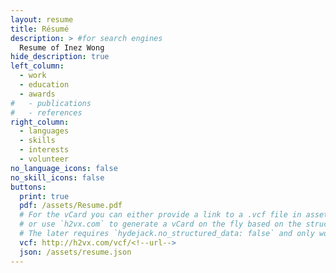 ```yaml
---
layout: resume
title: Résumé
description: > #for search engines
  Resume of Inez Wong
hide_description: true
left_column:
  - work
  - education
  - awards
#   - publications
#   - references
right_column:
  - languages
  - skills
  - interests
  - volunteer
no_language_icons: false
no_skill_icons: false
buttons:
  print: true
  pdf: /assets/Resume.pdf
  # For the vCard you can either provide a link to a .vcf file in assets (see `pdf` above),
  # or use `h2vx.com` to generate a vCard on the fly based on the structured data of the resume page.
  # The later requires `hydejack.no_structured_data: false` and only works once the site is deployed to a public URL.
  vcf: http://h2vx.com/vcf/<!--url-->
  json: /assets/resume.json
---
```


